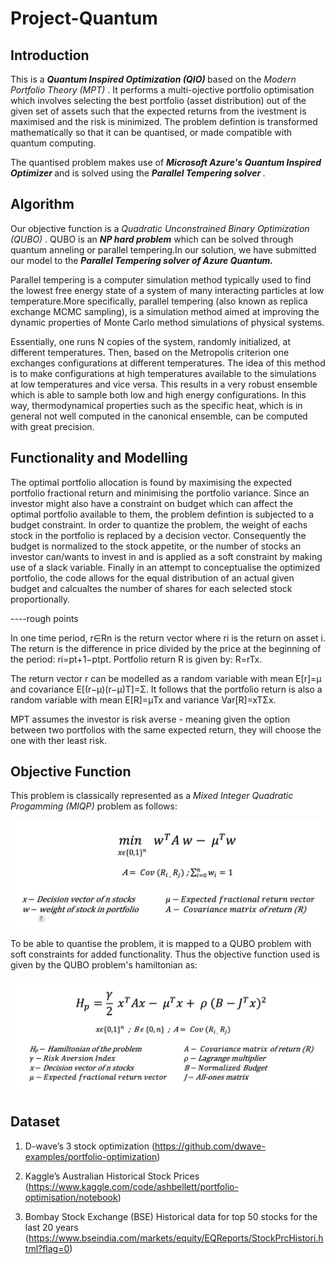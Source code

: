 # Project-Quantum

## Introduction

This is a <b> <i> Quantum Inspired Optimization (QIO) </i> </b> based on the <i> Modern Portfolio Theory (MPT) </i>. It performs a multi-ojective portfolio optimisation which involves selecting the best portfolio (asset distribution) out of the given set of assets such that the expected returns from the ivestment is maximised and the risk is minimized. The problem defintion is transformed mathematically so that it can be quantised, or made compatible with quantum computing.

The quantised problem makes use of <b> <i> Microsoft Azure's  Quantum Inspired Optimizer </i> </b>and is solved using the <b><i> Parallel Tempering solver </i></b>. 

## Algorithm

Our objective function is a <i> Quadratic Unconstrained Binary Optimization (QUBO) </i>. QUBO is an <i><b>NP hard problem</b></i> which can be solved through quantum anneling or parallel tempering.In our solution, we have submitted our model to the <b><i>Parallel Tempering solver of Azure Quantum.</i></b>

Parallel tempering is a computer simulation method typically used to find the lowest free energy state of a system of many interacting particles at low temperature.More specifically, parallel tempering (also known as replica exchange MCMC sampling), is a simulation method aimed at improving the dynamic properties of Monte Carlo method simulations of physical systems.

Essentially, one runs N copies of the system, randomly initialized, at different temperatures. Then, based on the Metropolis criterion one exchanges configurations at different temperatures. The idea of this method is to make configurations at high temperatures available to the simulations at low temperatures and vice versa. This results in a very robust ensemble which is able to sample both low and high energy configurations. In this way, thermodynamical properties such as the specific heat, which is in general not well computed in the canonical ensemble, can be computed with great precision.




## Functionality and Modelling

The optimal portfolio allocation is found by maximising the expected portfolio fractional return and minimising the portfolio variance. Since an investor might also have a constraint on budget which can affect the optimal portfolio available to them, the problem defintion is subjected to a budget constraint. In order to quantize the problem, the weight of eachs stock in the portfolio is replaced by a decision vector. Consequently the budget is normalized to the stock appetite, or the number of stocks an investor can/wants to invest in and is applied as a soft constraint by making use of a slack variable. Finally in an attempt to conceptualise the optimized portfolio, the code allows for the equal distribution of an actual given budget and calcualtes the number of shares for each selected stock proportionally.
  
 
----rough points

In one time period, r∈Rn is the return vector where ri is the return on asset i. The return is the difference in price divided by the price at the beginning of the period: ri=pt+1−ptpt. Portfolio return R is given by: R=rTx.

The return vector r can be modelled as a random variable with mean E[r]=μ and covariance E[(r−μ)(r−μ)T]=Σ. It follows that the portfolio return is also a random variable with mean E[R]=μTx and variance Var[R]=xTΣx.
  
MPT assumes the investor is risk averse - meaning given the option between two portfolios with the same expected return, they will choose the one with ther least risk.


## Objective Function

This problem is classically represented as a <i> Mixed Integer Quadratic Progamming (MIQP) </i> problem as follows:

![alt text](https://github.com/Ananyarao610/Project-Quantum/blob/main/misc/MIQP%20eq.png)

To be able to quantise the problem, it is mapped to a QUBO problem with soft constraints for added functionality. Thus the objective function used is given by the QUBO problem's hamiltonian as:

![alt text](<https://github.com/Ananyarao610/Project-Quantum/blob/main/misc/QUBO%20eq.png>)



## Dataset
  
1)	D-wave’s 3 stock optimization (https://github.com/dwave-examples/portfolio-optimization)
  
2)	Kaggle’s Australian Historical Stock Prices (https://www.kaggle.com/code/ashbellett/portfolio-optimisation/notebook)
  
3)	Bombay Stock Exchange (BSE) Historical data for top 50 stocks for the last 20 years (https://www.bseindia.com/markets/equity/EQReports/StockPrcHistori.html?flag=0)

